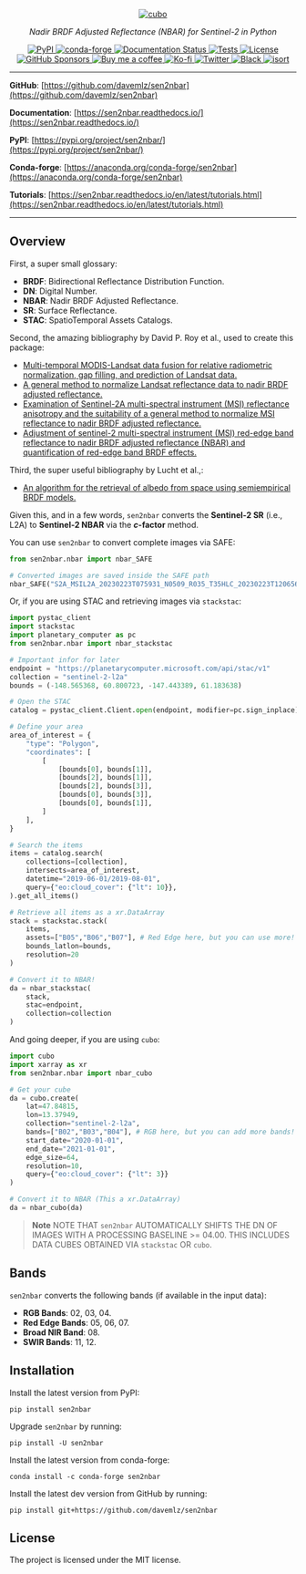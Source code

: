 <p align="center">
  <a href="https://github.com/davemlz/sen2nbar"><img src="https://github.com/davemlz/sen2nbar/raw/main/docs/_static/logo.png" alt="cubo"></a>
</p>
<p align="center">
    <em>Nadir BRDF Adjusted Reflectance (NBAR) for Sentinel-2 in Python</em>
</p>
<p align="center">
<a href='https://pypi.python.org/pypi/sen2nbar'>
    <img src='https://img.shields.io/pypi/v/sen2nbar.svg' alt='PyPI' />
</a>
<a href='https://anaconda.org/conda-forge/sen2nbar'>
    <img src='https://img.shields.io/conda/vn/conda-forge/sen2nbar.svg' alt='conda-forge' />
</a>
<a href='https://sen2nbar.readthedocs.io/en/latest/?badge=latest'>
    <img src='https://readthedocs.org/projects/sen2nbar/badge/?version=latest' alt='Documentation Status' />
</a>
<a href="https://github.com/davemlz/sen2nbar/actions/workflows/tests.yml" target="_blank">
    <img src="https://github.com/davemlz/sen2nbar/actions/workflows/tests.yml/badge.svg" alt="Tests">
</a>
<a href="https://opensource.org/licenses/MIT" target="_blank">
    <img src="https://img.shields.io/badge/License-MIT-blue.svg" alt="License">
</a>
<a href="https://github.com/sponsors/davemlz" target="_blank">
    <img src="https://img.shields.io/badge/GitHub%20Sponsors-Donate-ff69b4.svg" alt="GitHub Sponsors">
</a>
<a href="https://www.buymeacoffee.com/davemlz" target="_blank">
    <img src="https://img.shields.io/badge/Buy%20me%20a%20coffee-Donate-ff69b4.svg" alt="Buy me a coffee">
</a>
<a href="https://ko-fi.com/davemlz" target="_blank">
    <img src="https://img.shields.io/badge/kofi-Donate-ff69b4.svg" alt="Ko-fi">
</a>
<a href="https://twitter.com/dmlmont" target="_blank">
    <img src="https://img.shields.io/twitter/follow/dmlmont?style=social" alt="Twitter">
</a>
<a href="https://github.com/psf/black" target="_blank">
    <img src="https://img.shields.io/badge/code%20style-black-000000.svg" alt="Black">
</a>
<a href="https://pycqa.github.io/isort/" target="_blank">
    <img src="https://img.shields.io/badge/%20imports-isort-%231674b1?style=flat&labelColor=ef8336" alt="isort">
</a>
</p>

---

**GitHub**: [https://github.com/davemlz/sen2nbar](https://github.com/davemlz/sen2nbar)

**Documentation**: [https://sen2nbar.readthedocs.io/](https://sen2nbar.readthedocs.io/)

**PyPI**: [https://pypi.org/project/sen2nbar/](https://pypi.org/project/sen2nbar/)

**Conda-forge**: [https://anaconda.org/conda-forge/sen2nbar](https://anaconda.org/conda-forge/sen2nbar)

**Tutorials**: [https://sen2nbar.readthedocs.io/en/latest/tutorials.html](https://sen2nbar.readthedocs.io/en/latest/tutorials.html)

---

## Overview

First, a super small glossary:

- **BRDF**: Bidirectional Reflectance Distribution Function.
- **DN**: Digital Number.
- **NBAR**: Nadir BRDF Adjusted Reflectance.
- **SR**: Surface Reflectance.
- **STAC**: SpatioTemporal Assets Catalogs.

Second, the amazing bibliography by David P. Roy et al., used to create this package:

- [Multi-temporal MODIS-Landsat data fusion for relative radiometric normalization, gap filling, and prediction of Landsat data.](https://doi.org/10.1016/j.rse.2008.03.009)
- [A general method to normalize Landsat reflectance data to nadir BRDF adjusted reflectance.](https://doi.org/10.1016/j.rse.2016.01.023)
- [Examination of Sentinel-2A multi-spectral instrument (MSI) reflectance anisotropy and the suitability of a general method to normalize MSI reflectance to nadir BRDF adjusted reflectance.](https://doi.org/10.1016/j.rse.2017.06.019)
- [Adjustment of sentinel-2 multi-spectral instrument (MSI) red-edge band reflectance to nadir BRDF adjusted reflectance (NBAR) and quantification of red-edge band BRDF effects.](https://doi.org/10.3390/rs9121325)

Third, the super useful bibliography by Lucht et al.,:

- [An algorithm for the retrieval of albedo from space using semiempirical BRDF models.](https://doi.org/10.1109/36.841980)

Given this, and in a few words, `sen2nbar` converts the **Sentinel-2 SR** (i.e., L2A) to **Sentinel-2 NBAR** via the **_c_-factor** method.

You can use `sen2nbar` to convert complete images via SAFE:

```python
from sen2nbar.nbar import nbar_SAFE

# Converted images are saved inside the SAFE path
nbar_SAFE("S2A_MSIL2A_20230223T075931_N0509_R035_T35HLC_20230223T120656.SAFE")
```

Or, if you are using STAC and retrieving images via `stackstac`:

```python
import pystac_client
import stackstac
import planetary_computer as pc
from sen2nbar.nbar import nbar_stackstac

# Important infor for later
endpoint = "https://planetarycomputer.microsoft.com/api/stac/v1"
collection = "sentinel-2-l2a"
bounds = (-148.565368, 60.800723, -147.443389, 61.183638)

# Open the STAC
catalog = pystac_client.Client.open(endpoint, modifier=pc.sign_inplace)

# Define your area
area_of_interest = {
    "type": "Polygon",
    "coordinates": [
        [
            [bounds[0], bounds[1]],
            [bounds[2], bounds[1]],
            [bounds[2], bounds[3]],
            [bounds[0], bounds[3]],
            [bounds[0], bounds[1]],
        ]
    ],
}

# Search the items
items = catalog.search(
    collections=[collection],
    intersects=area_of_interest,
    datetime="2019-06-01/2019-08-01",
    query={"eo:cloud_cover": {"lt": 10}},
).get_all_items()

# Retrieve all items as a xr.DataArray
stack = stackstac.stack(
    items,
    assets=["B05","B06","B07"], # Red Edge here, but you can use more!
    bounds_latlon=bounds,
    resolution=20
)

# Convert it to NBAR!
da = nbar_stackstac(
    stack,
    stac=endpoint,
    collection=collection
)
```

And going deeper, if you are using `cubo`:

```python
import cubo
import xarray as xr
from sen2nbar.nbar import nbar_cubo

# Get your cube
da = cubo.create(
    lat=47.84815,
    lon=13.37949,
    collection="sentinel-2-l2a",
    bands=["B02","B03","B04"], # RGB here, but you can add more bands!
    start_date="2020-01-01",
    end_date="2021-01-01",
    edge_size=64,
    resolution=10,
    query={"eo:cloud_cover": {"lt": 3}}
)

# Convert it to NBAR (This a xr.DataArray)
da = nbar_cubo(da)
```

> **Note**
> NOTE THAT `sen2nbar` AUTOMATICALLY SHIFTS THE DN OF IMAGES WITH A PROCESSING BASELINE >= 04.00. THIS INCLUDES DATA CUBES OBTAINED VIA `stackstac` OR `cubo`.

## Bands

`sen2nbar` converts the following bands (if available in the input data):

- **RGB Bands**: 02, 03, 04.
- **Red Edge Bands**: 05, 06, 07.
- **Broad NIR Band**: 08.
- **SWIR Bands**: 11, 12.


## Installation

Install the latest version from PyPI:

```
pip install sen2nbar
```

Upgrade `sen2nbar` by running:

```
pip install -U sen2nbar
```

Install the latest version from conda-forge:

```
conda install -c conda-forge sen2nbar
```

Install the latest dev version from GitHub by running:

```
pip install git+https://github.com/davemlz/sen2nbar
```

## License

The project is licensed under the MIT license.